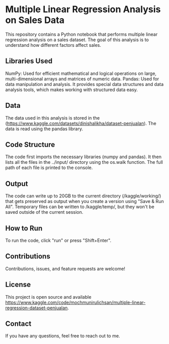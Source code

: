 # Multiple Linear Regression Analysis on Sales Data
This repository contains a Python notebook that performs multiple linear regression analysis on a sales dataset. The goal of this analysis is to understand how different factors affect sales.

## Libraries Used
NumPy: Used for efficient mathematical and logical operations on large, multi-dimensional arrays and matrices of numeric data.
Pandas: Used for data manipulation and analysis. It provides special data structures and data analysis tools, which makes working with structured data easy.
## Data
The data used in this analysis is stored in the (https://www.kaggle.com/datasets/dinishalikha/dataset-penjualan). The data is read using the pandas library.

## Code Structure
The code first imports the necessary libraries (numpy and pandas). It then lists all the files in the ../input/ directory using the os.walk function. The full path of each file is printed to the console.

## Output
The code can write up to 20GB to the current directory (/kaggle/working/) that gets preserved as output when you create a version using "Save & Run All". Temporary files can be written to /kaggle/temp/, but they won't be saved outside of the current session.

## How to Run
To run the code, click "run" or press "Shift+Enter".

## Contributions
Contributions, issues, and feature requests are welcome!

## License
This project is open source and available https://www.kaggle.com/code/mochmunirulichsan/multiple-linear-regression-dataset-penjualan.

## Contact
If you have any questions, feel free to reach out to me.
